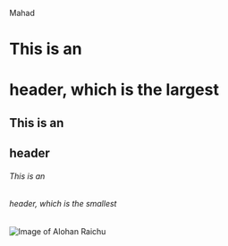 Mahad
# This is an <h1> header, which is the largest
## This is an <h2> header
###### This is an <h6> header, which is the smallest
![Image of Alohan Raichu](https://pokemondb.net/pokedex/raichu.png)
